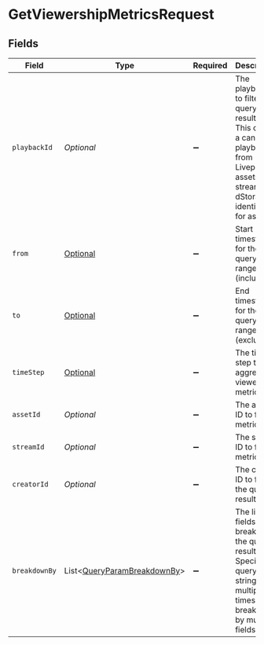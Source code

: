 # GetViewershipMetricsRequest


## Fields

| Field                                                                                                                                                 | Type                                                                                                                                                  | Required                                                                                                                                              | Description                                                                                                                                           |
| ----------------------------------------------------------------------------------------------------------------------------------------------------- | ----------------------------------------------------------------------------------------------------------------------------------------------------- | ----------------------------------------------------------------------------------------------------------------------------------------------------- | ----------------------------------------------------------------------------------------------------------------------------------------------------- |
| `playbackId`                                                                                                                                          | *Optional<String>*                                                                                                                                    | :heavy_minus_sign:                                                                                                                                    | The playback ID to filter the query results. This can be a canonical<br/>playback ID from Livepeer assets or streams, or dStorage identifiers<br/>for assets<br/> |
| `from`                                                                                                                                                | [Optional<From>](../../models/operations/From.md)                                                                                                     | :heavy_minus_sign:                                                                                                                                    | Start timestamp for the query range (inclusive)                                                                                                       |
| `to`                                                                                                                                                  | [Optional<To>](../../models/operations/To.md)                                                                                                         | :heavy_minus_sign:                                                                                                                                    | End timestamp for the query range (exclusive)                                                                                                         |
| `timeStep`                                                                                                                                            | [Optional<TimeStep>](../../models/operations/TimeStep.md)                                                                                             | :heavy_minus_sign:                                                                                                                                    | The time step to aggregate viewership metrics by                                                                                                      |
| `assetId`                                                                                                                                             | *Optional<String>*                                                                                                                                    | :heavy_minus_sign:                                                                                                                                    | The asset ID to filter metrics for                                                                                                                    |
| `streamId`                                                                                                                                            | *Optional<String>*                                                                                                                                    | :heavy_minus_sign:                                                                                                                                    | The stream ID to filter metrics for                                                                                                                   |
| `creatorId`                                                                                                                                           | *Optional<String>*                                                                                                                                    | :heavy_minus_sign:                                                                                                                                    | The creator ID to filter the query results                                                                                                            |
| `breakdownBy`                                                                                                                                         | List<[QueryParamBreakdownBy](../../models/operations/QueryParamBreakdownBy.md)>                                                                       | :heavy_minus_sign:                                                                                                                                    | The list of fields to break down the query results. Specify this<br/>query-string multiple times to break down by multiple fields.<br/>               |